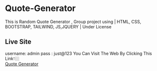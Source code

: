 # Quote-Generator
This is Random Quote Generator , Group project using | HTML, CSS, BOOTSTRAP, TAILWIND, JS,JQUERY | Under License

## Live Site
username: admin
pass : just@123
You Can Visit The Web By Clicking This Link👇🏼<br>
[Quote Generator](http://www.quotes.ml)


